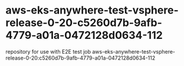# aws-eks-anywhere-test-vsphere-release-0-20-c5260d7b-9afb-4779-a01a-0472128d0634-112
repository for use with E2E test job aws-eks-anywhere-test-vsphere-release-0-20:c5260d7b-9afb-4779-a01a-0472128d0634-112
